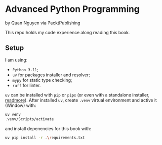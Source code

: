 # Advanced Python Programming
by Quan Nguyen via PacktPublishing

This repo holds my code experience along reading this book.

## Setup

I am using:

- `Python 3.11`;
- `uv` for packages installer and resolver;
- `mypy` for static type checking;
- `ruff` for linter.

`uv` can be installed with `pip` or `pipx` (or even with a standalone installer, [readmore](https://docs.astral.sh/uv/getting-started/installation/)). After installed `uv`, create `.venv` virtual environment and active it (Window) with:

```bash
uv venv
.venv/Scripts/activate
```

and install depenencies for this book with:

```bash
uv pip install -r .\requirements.txt
```
